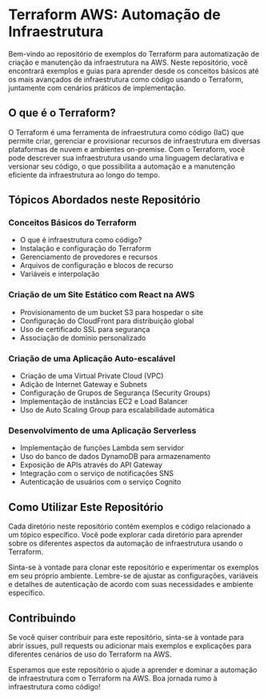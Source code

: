 
# Terraform AWS: Automação de Infraestrutura

Bem-vindo ao repositório de exemplos do Terraform para automatização de criação e manutenção da infraestrutura na AWS. Neste repositório, você encontrará exemplos e guias para aprender desde os conceitos básicos até os mais avançados de infraestrutura como código usando o Terraform, juntamente com cenários práticos de implementação.

## O que é o Terraform?

O Terraform é uma ferramenta de infraestrutura como código (IaC) que permite criar, gerenciar e provisionar recursos de infraestrutura em diversas plataformas de nuvem e ambientes on-premise. Com o Terraform, você pode descrever sua infraestrutura usando uma linguagem declarativa e versionar seu código, o que possibilita a automação e a manutenção eficiente da infraestrutura ao longo do tempo.

## Tópicos Abordados neste Repositório

### Conceitos Básicos do Terraform

-   O que é infraestrutura como código?
-   Instalação e configuração do Terraform
-   Gerenciamento de provedores e recursos
-   Arquivos de configuração e blocos de recurso
-   Variáveis e interpolação

### Criação de um Site Estático com React na AWS

-   Provisionamento de um bucket S3 para hospedar o site
-   Configuração do CloudFront para distribuição global
-   Uso de certificado SSL para segurança
-   Associação de domínio personalizado

### Criação de uma Aplicação Auto-escalável

-   Criação de uma Virtual Private Cloud (VPC)
-   Adição de Internet Gateway e Subnets
-   Configuração de Grupos de Segurança (Security Groups)
-   Implementação de instâncias EC2 e Load Balancer
-   Uso de Auto Scaling Group para escalabilidade automática

### Desenvolvimento de uma Aplicação Serverless

-   Implementação de funções Lambda sem servidor
-   Uso do banco de dados DynamoDB para armazenamento
-   Exposição de APIs através do API Gateway
-   Integração com o serviço de notificações SNS
-   Autenticação de usuários com o serviço Cognito

## Como Utilizar Este Repositório

Cada diretório neste repositório contém exemplos e código relacionado a um tópico específico. Você pode explorar cada diretório para aprender sobre os diferentes aspectos da automação de infraestrutura usando o Terraform.

Sinta-se à vontade para clonar este repositório e experimentar os exemplos em seu próprio ambiente. Lembre-se de ajustar as configurações, variáveis e detalhes de autenticação de acordo com suas necessidades e ambiente específico.

## Contribuindo

Se você quiser contribuir para este repositório, sinta-se à vontade para abrir issues, pull requests ou adicionar mais exemplos e explicações para diferentes cenários de uso do Terraform na AWS.

Esperamos que este repositório o ajude a aprender e dominar a automação de infraestrutura com o Terraform na AWS. Boa jornada rumo à infraestrutura como código!